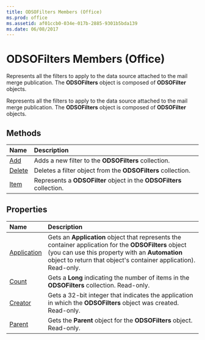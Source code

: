 ```yaml
---
title: ODSOFilters Members (Office)
ms.prod: office
ms.assetid: af01ccb0-034e-017b-2885-9301b5bda139
ms.date: 06/08/2017
---
```



# ODSOFilters Members (Office)
Represents all the filters to apply to the data source attached to the mail merge publication. The **ODSOFilters** object is composed of **ODSOFilter** objects.

Represents all the filters to apply to the data source attached to the mail merge publication. The **ODSOFilters** object is composed of **ODSOFilter** objects.


## Methods



|**Name**|**Description**|
|:-----|:-----|
|[Add](odsofilters-add-method-office.md)|Adds a new filter to the **ODSOFilters** collection.|
|[Delete](odsofilters-delete-method-office.md)|Deletes a filter object from the **ODSOFilters** collection.|
|[Item](odsofilters-item-method-office.md)|Represents a **ODSOFilter** object in the **ODSOFilters** collection.|

## Properties



|**Name**|**Description**|
|:-----|:-----|
|[Application](odsofilters-application-property-office.md)|Gets an **Application** object that represents the container application for the **ODSOFilters** object (you can use this property with an **Automation** object to return that object's container application). Read-only.|
|[Count](odsofilters-count-property-office.md)|Gets a **Long** indicating the number of items in the **ODSOFilters** collection. Read-only.|
|[Creator](odsofilters-creator-property-office.md)|Gets a 32-bit integer that indicates the application in which the **ODSOFilters** object was created. Read-only.|
|[Parent](odsofilters-parent-property-office.md)|Gets the **Parent** object for the **ODSOFilters** object. Read-only.|

